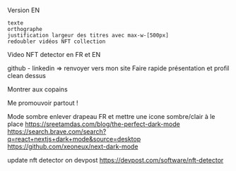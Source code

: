 Version EN

    texte
    orthographe
    justification largeur des titres avec max-w-[500px]
    redoubler vidéos NFT collection

Video NFT detector en FR et EN

github - linkedin => renvoyer vers mon site
Faire rapide présentation et profil clean dessus

Montrer aux copains

Me promouvoir partout !

Mode sombre
enlever drapeau FR et mettre une icone sombre/clair à le place
https://sreetamdas.com/blog/the-perfect-dark-mode
https://search.brave.com/search?q=react+nextjs+dark+mode&source=desktop
https://github.com/xeoneux/next-dark-mode

update nft detector on devpost
https://devpost.com/software/nft-detector
